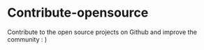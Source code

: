 # Contribute-opensource
Contribute to the open source projects on Github and improve the community  : )
